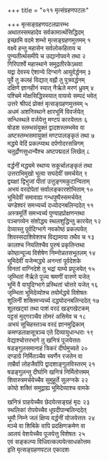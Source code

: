 +++
title = "०११ मृत्संग्रहणपटलः"

+++
मृत्सङ्ग्रहणपटलप्रारम्भः    
अथातस्समहादेव सर्वकामार्त्थसिद्धिदम्  
इच्छामि वदमे शम्भो मृत्सङ्ग्रहणमुत्तमम् १  
वक्ष्ये हन्तु महासेन सर्वलोकहिताय च  
पुण्यतीर्त्थसमीपे च उद्यानोपवने तथा २  
गिरिपार्श्वे महास्थाने समुद्रतीरकेऽथवा  
यद्वा देवस्य ऐशान्ये दिग्भागे आयुर्वर्द्धनम् ३  
पूर्वे तु कलहं विद्यात् वह्नौ तु पुत्रवर्द्धनम्  
दक्षिणे ज्ञानहीनं स्यात् नैर्ऋते मरणं ध्रुवम् ४  
पश्चिमे मोक्षसिद्धिस्स्यात् वायव्ये सम्पदं भवेत्  
उत्तरे श्रीपदं प्रोक्तं मृत्सङ्ग्रहणमुत्तमम् ५  
अधमं अशनिस्थाने क्षारभूमिं विवर्जयेत्  
सन्धिस्थले वर्जयेत्तु मण्टपं कारयेत्ततः ६  
षोडश स्तम्भसंयुक्तं द्वादशस्तम्भमेव वा  
अष्टस्तम्भसमायुक्तं मण्टपालङ्कृतं तथा ७  
मद्ध्ये वेदिं प्रकल्प्याथ दर्पणोदरसन्निगम्  
चतुर्द्रोणसुधान्यैश्च अष्टपद्मदलं लिखेत् ८  

वर्द्धनीं मद्ध्यमे स्थाप्य सकूर्चालङ्कृतं तथा  
उत्तराभिमुखो भूत्वा सघदेवीं समर्चयेत् ९  
द्व्यक्षां द्विभुजां पीतां उत्तुङ्गमकुटान्विताम्  
अभयं वरदोपेतां सर्वालङ्कारशोभिताम् १०  
भूमिदेवीं समावाह्य गन्धपुष्पैस्समर्चयेत्  
चण्डेश्वरं समभ्यर्च्य दध्योदनबलिन्ददेत् ११  
अस्त्रमूर्तिं समभ्यर्च्य पुण्याहप्रोक्षणन्तथा  
पञ्चगव्येन संशोद्ध्य स्थलशुद्धिन्तु कारयेत् १२  
देव्यास्तु पूर्वदिग्भागे नवकोष्ठं प्रकल्पयेत्  
शिवस्सदाशिवेशश्च विद्यामाया तथैव च १३  
कालश्च नियतिश्चैव पुरुषं प्रकृतिन्तथा  
कोष्ठान्पूज्य विशेषेण निम्नोन्नतसभूतलम् १४  
भूमिदेवीं यजेन्मद्ध्ये अनन्तां पूर्वदेशके  
विनतां वाग्निदेशे तु भद्रां याम्ये प्रपूजयेत् १५  
जृम्भितां नैर्ऋते पूज्य श्रमणीं वारुणे यजेत्  
भूमिं वै वायुदिग्भागे प्रस्थितां चोत्तरे यजेत् १६  
जृम्भिता भूमिदेव्योश्च तयोर्मद्ध्ये विशेषतः  
शूलिनीं शक्तिमभ्यर्च्य दद्ध्योदनबलिन्ददेत् १७  
शूलखट्वां तथा पाशं वरदं खड्गखेटकम्  
पट्टसं मुद्गरञ्चैव तोमरं असिमेव च १८  
अभयं सूचिहस्तञ्च वरदं ज्ञानमुद्रिकाम्  
कमण्डलाक्षसूत्रञ्च एते दिव्यायुधान्धराः १९  
वेद्याश्चोत्तरभागे तु खनित्रं पूजयेत्ततः  
षडङ्गुलसमानाहं त्रिकरं दीर्घमुच्यते २०  
दण्डाग्रे निर्मितञ्चैव स्वर्णेन रजतेन वा  
ताम्रैर्वा लोहजैर्वापि द्वादशाङ्गुलविस्तरम् २१  
षडङ्गुलन्तु दीर्घानि खनित्रं निर्मितोत्तमम्  
शिवास्त्रमर्चयेच्चैव सुमुहूर्ते सुलग्नके २२  
कोष्ठे शक्तिं समुद्वाह्य भूमिदेव्याश्च वामके  

खनित्रं ग्राहयेच्चैव छेदयेत्सङ्ग्रहं मृदः २३  
स्थलिकां रोपयेच्चैव धूपदीपान्बलिन्ददेत्  
भूमौ निम्ने जलं क्षिप्य वर्द्धनीं योजयेत्ततः २४  
मञ्चे वा शिबिके वापि प्रदक्षिणक्रमेण वा  
आलयं वेशयेच्चैव पूजयेत्तु विशेषतः २५  
एवं सङ्कल्प्य विधिवत्कल्पयेत्साधकोत्तमः  
इति मृत्सङ्ग्रहणपटल एकादशः  

